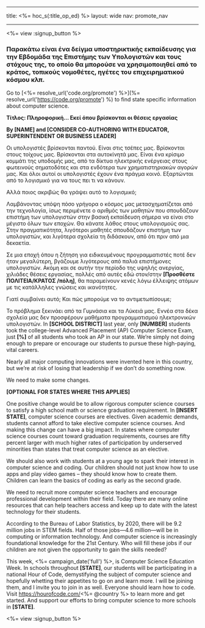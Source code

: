 * * *

title: <%= hoc_s(:title_op_ed) %> layout: wide nav: promote_nav

* * *

<%= view :signup_button %>

### Παρακάτω είναι ένα δείγμα υποστηρικτικής εκπαίδευσης για την Εβδομάδα της Επιστήμης των Υπολογιστών και τους στόχους της, το οποίο θα μπορούσε να χρησιμοποιηθεί από το κράτος, τοπικούς νομοθέτες, ηγέτες του επιχειρηματικού κόσμου κλπ.

  


Go to [<%= resolve_url('code.org/promote') %>](%= resolve_url('https://code.org/promote') %) to find state specific information about computer science.

**Τίτλος: Πληροφορική... Εκεί όπου βρίσκονται οι θέσεις εργασίας**

**By [NAME] and [CONSIDER CO-AUTHORING WITH EDUCATOR, SUPERINTENDENT OR BUSINESS LEADER]**

Οι υπολογιστές βρίσκονται παντού. Είναι στις τσέπες μας. Βρίσκονται στους τοίχους μας. Βρίσκονται στα αυτοκίνητά μας. Είναι ένα κρίσιμο κομμάτι της υποδομής μας, από τα δίκτυα ηλεκτρικής ενέργειας στους φωτεινούς σηματοδότες και στα ενδότερα των χρηματιστηριακών αγορών μας. Και όλοι αυτοί οι υπολογιστές έχουν ένα πράγμα κοινό. Εξαρτώνται από το λογισμικό για να τους πει τι να κάνουν.

Αλλά ποιος ακριβώς θα γράψει αυτό το λογισμικό;

Λαμβάνοντας υπόψη πόσο γρήγορα ο κόσμος μας μετασχηματίζεται από την τεχνολογία, ίσως περιμένετε ο αριθμός των μαθητών που σπουδάζουν επιστήμη των υπολογιστών στην βασική εκπαίδευση σήμερα να είναι στο μέγιστο όλων των εποχών. Θα κάνατε λάθος στους υπολογισμούς σας. Στην πραγματικότητα, λιγότεροι μαθητές σπουδάζουν επιστήμη των υπολογιστών, και λιγότερα σχολεία τη διδάσκουν, από ότι πριν από μια δεκαετία.

Σε μια εποχή όπου η ζήτηση για ειδικευμένους προγραμματιστές ποτέ δεν ήταν μεγαλύτερη, βγάζουμε λιγότερους από παλιά επιστήμονες υπολογιστών. Ακόμη και σε αυτήν την περίοδο της υψηλής ανεργίας, χιλιάδες θέσεις εργασίας, πολλές από αυτές εδώ στον/στην **[Προσθέστε ΠΟΛΙΤΕΙΑ/ΚΡΑΤΟΣ /πόλη]**, θα παραμείνουν κενές λόγω έλλειψης ατόμων με τις κατάλληλες γνώσεις και ικανότητες.

Γιατί συμβαίνει αυτό; Και πώς μπορούμε να το αντιμετωπίσουμε;

Το πρόβλημα ξεκινάει από τα Γυμνάσια και τα Λύκειά μας. Εννέα στα δέκα σχολεία μας δεν προσφέρουν μαθήματα προγραμματισμού ηλεκτρονικών υπολογιστών. In **[SCHOOL DISTRICT]** last year, only **[NUMBER]** students took the college-level Advanced Placement (AP) Computer Science Exam, just **[%]** of all students who took an AP in our state. We’re simply not doing enough to prepare or encourage our students to pursue these high-paying, vital careers.

Nearly all major computing innovations were invented here in this country, but we’re at risk of losing that leadership if we don’t do something now.

We need to make some changes.

**[OPTIONAL FOR STATES WHERE THIS APPLIES]**

One positive change would be to allow rigorous computer science courses to satisfy a high school math or science graduation requirement. In **[INSERT STATE]**, computer science courses are electives. Given academic demands, students cannot afford to take elective computer science courses. And making this change can have a big impact. In states where computer science courses count toward graduation requirements, courses are fifty percent larger with much higher rates of participation by underserved minorities than states that treat computer science as an elective.

We should also work with students at a young age to spark their interest in computer science and coding. Our children should not just know how to use apps and play video games – they should know how to create them. Children can learn the basics of coding as early as the second grade.

We need to recruit more computer science teachers and encourage professional development within their field. Today there are many online resources that can help teachers access and keep up to date with the latest technology for their students.

According to the Bureau of Labor Statistics, by 2020, there will be 9.2 million jobs in STEM fields. Half of those jobs—4.6 million—will be in computing or information technology. And computer science is increasingly foundational knowledge for the 21st Century. Who will fill these jobs if our children are not given the opportunity to gain the skills needed?

This week, <%= campaign_date('full') %>, is Computer Science Education Week. In schools throughout **[STATE]**, our students will be participating in a national Hour of Code, demystifying the subject of computer science and hopefully whetting their appetites to go on and learn more. I will be joining them, and I invite you to join in as well. Everyone should learn how to code. Visit https://hourofcode.com/<%= @country %> to learn more and get started. And support our efforts to bring computer science to more schools in **[STATE]**.

<%= view :signup_button %>